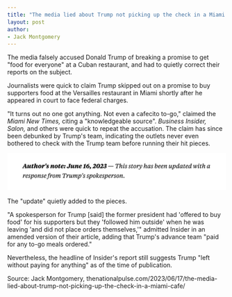 ```yaml
---
title: "The media lied about Trump not picking up the check in a Miami cafe"
layout: post
author:
- Jack Montgomery
---
```


The media falsely accused Donald Trump of breaking a promise to get "food for everyone" at a Cuban restaurant, and had to quietly correct their reports on the subject.

Journalists were quick to claim Trump skipped out on a promise to buy supporters food at the Versailles restaurant in Miami shortly after he appeared in court to face federal charges.

"It turns out no one got anything. Not even a cafecito to-go," claimed the *Miami New Times,* citing a "knowledgeable source". *Business Insider, Salon,* and others were quick to repeat the accusation. The claim has since been debunked by Trump's team, indicating the outlets never even bothered to check with the Trump team before running their hit pieces.

![Insider's Report update](/assets/2023-06-17-update.png "Insider's Report update")

The "update" quietly added to the pieces.

"A spokesperson for Trump [said] the former president had 'offered to buy food' for his supporters but they 'followed him outside' when he was leaving 'and did not place orders themselves,'" admitted Insider in an amended version of their article, adding that Trump's advance team "paid for any to-go meals ordered."

Nevertheless, the headline of Insider's report still suggests Trump "left without paying for anything" as of the time of publication.

Source: Jack Montgomery, thenationalpulse.com/2023/06/17/the-media-lied-about-trump-not-picking-up-the-check-in-a-miami-cafe/
